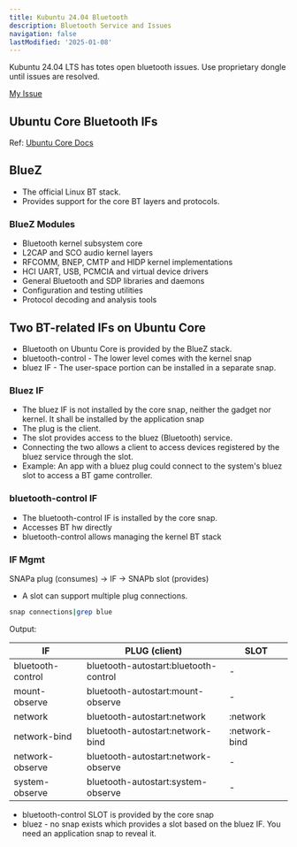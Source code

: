 ```yaml
---
title: Kubuntu 24.04 Bluetooth
description: Bluetooth Service and Issues
navigation: false
lastModified: '2025-01-08'
---
```


Kubuntu 24.04 LTS has totes open bluetooth issues.  Use proprietary dongle until issues are resolved.

[My Issue](https://www.reddit.com/r/Ubuntu/comments/1cf30qo/comment/l7tjl8p/?utm_source=share&utm_medium=web3x&utm_name=web3xcss&utm_term=1&utm_content=share_button)

## Ubuntu Core Bluetooth IFs

Ref: [Ubuntu Core Docs](https://ubuntu.com/core/docs/bluez/introduction/bluetooth-on-ubuntu-core)

## BlueZ

- The official Linux BT stack.
- Provides support for the core BT layers and protocols.

### BlueZ Modules

- Bluetooth kernel subsystem core
- L2CAP and SCO audio kernel layers
- RFCOMM, BNEP, CMTP and HIDP kernel implementations
- HCI UART, USB, PCMCIA and virtual device drivers
- General Bluetooth and SDP libraries and daemons
- Configuration and testing utilities
- Protocol decoding and analysis tools

## Two BT-related IFs on Ubuntu Core

- Bluetooth on Ubuntu Core is provided by the BlueZ stack.
- bluetooth-control - The lower level comes with the kernel snap
- bluez IF - The user-space portion can be installed in a separate snap.

### Bluez IF

- The bluez IF is not installed by the core snap, neither the gadget nor kernel. It shall be installed by the application snap
- The plug is the client.
- The slot provides access to the bluez (Bluetooth) service.
- Connecting the two allows a client to access devices registered by the bluez service through the slot.
- Example: An app with a bluez plug could connect to the system's bluez slot to access a BT game controller.

### bluetooth-control IF

- The bluetooth-control IF is installed by the core snap.
- Accesses BT hw directly
- bluetooth-control allows managing the kernel BT stack

### IF Mgmt

SNAPa plug (consumes) -> IF -> SNAPb slot (provides)

- A slot can support multiple plug connections.

```bash
snap connections|grep blue
```
Output:

| IF | PLUG (client) | SLOT |
|---|---|---|
| bluetooth-control | bluetooth-autostart:bluetooth-control  | - |
| mount-observe  | bluetooth-autostart:mount-observe | - |
| network | bluetooth-autostart:network | :network |
| network-bind | bluetooth-autostart:network-bind  | :network-bind |
| network-observe | bluetooth-autostart:network-observe | - |
| system-observe | bluetooth-autostart:system-observe | - |

- bluetooth-control SLOT is provided by the core snap
- bluez - no snap exists which provides a slot based on the bluez IF.  You need an application snap to reveal it.
